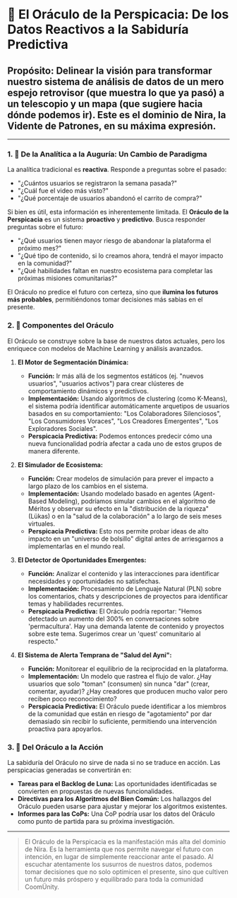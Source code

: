# 🔮 El Oráculo de la Perspicacia: De los Datos Reactivos a la Sabiduría Predictiva

## **Propósito:** Delinear la visión para transformar nuestro sistema de análisis de datos de un mero espejo retrovisor (que muestra lo que ya pasó) a un telescopio y un mapa (que sugiere hacia dónde podemos ir). Este es el dominio de Nira, la Vidente de Patrones, en su máxima expresión.

---

### **1. 📜 De la Analítica a la Auguría: Un Cambio de Paradigma**

La analítica tradicional es **reactiva**. Responde a preguntas sobre el pasado:
- "¿Cuántos usuarios se registraron la semana pasada?"
- "¿Cuál fue el video más visto?"
- "¿Qué porcentaje de usuarios abandonó el carrito de compra?"

Si bien es útil, esta información es inherentemente limitada. El **Oráculo de la Perspicacia** es un sistema **proactivo** y **predictivo**. Busca responder preguntas sobre el futuro:
- "¿Qué usuarios tienen mayor riesgo de abandonar la plataforma el próximo mes?"
- "¿Qué tipo de contenido, si lo creamos ahora, tendrá el mayor impacto en la comunidad?"
- "¿Qué habilidades faltan en nuestro ecosistema para completar las próximas misiones comunitarias?"

El Oráculo no predice el futuro con certeza, sino que **ilumina los futuros más probables**, permitiéndonos tomar decisiones más sabias en el presente.

### **2. 🤖 Componentes del Oráculo**

El Oráculo se construye sobre la base de nuestros datos actuales, pero los enriquece con modelos de Machine Learning y análisis avanzados.

1.  **El Motor de Segmentación Dinámica:**
    -   **Función:** Ir más allá de los segmentos estáticos (ej. "nuevos usuarios", "usuarios activos") para crear clústeres de comportamiento dinámicos y predictivos.
    -   **Implementación:** Usando algoritmos de clustering (como K-Means), el sistema podría identificar automáticamente arquetipos de usuarios basados en su comportamiento: "Los Colaboradores Silenciosos", "Los Consumidores Voraces", "Los Creadores Emergentes", "Los Exploradores Sociales".
    -   **Perspicacia Predictiva:** Podemos entonces predecir cómo una nueva funcionalidad podría afectar a cada uno de estos grupos de manera diferente.

2.  **El Simulador de Ecosistema:**
    -   **Función:** Crear modelos de simulación para prever el impacto a largo plazo de los cambios en el sistema.
    -   **Implementación:** Usando modelado basado en agentes (Agent-Based Modeling), podríamos simular cambios en el algoritmo de Méritos y observar su efecto en la "distribución de la riqueza" (Lükas) o en la "salud de la colaboración" a lo largo de seis meses virtuales.
    -   **Perspicacia Predictiva:** Esto nos permite probar ideas de alto impacto en un "universo de bolsillo" digital antes de arriesgarnos a implementarlas en el mundo real.

3.  **El Detector de Oportunidades Emergentes:**
    -   **Función:** Analizar el contenido y las interacciones para identificar necesidades y oportunidades no satisfechas.
    -   **Implementación:** Procesamiento de Lenguaje Natural (PLN) sobre los comentarios, chats y descripciones de proyectos para identificar temas y habilidades recurrentes.
    -   **Perspicacia Predictiva:** El Oráculo podría reportar: "Hemos detectado un aumento del 300% en conversaciones sobre 'permacultura'. Hay una demanda latente de contenido y proyectos sobre este tema. Sugerimos crear un 'quest' comunitario al respecto."

4.  **El Sistema de Alerta Temprana de "Salud del Ayni":**
    -   **Función:** Monitorear el equilibrio de la reciprocidad en la plataforma.
    -   **Implementación:** Un modelo que rastrea el flujo de valor. ¿Hay usuarios que solo "toman" (consumen) sin nunca "dar" (crear, comentar, ayudar)? ¿Hay creadores que producen mucho valor pero reciben poco reconocimiento?
    -   **Perspicacia Predictiva:** El Oráculo puede identificar a los miembros de la comunidad que están en riesgo de "agotamiento" por dar demasiado sin recibir lo suficiente, permitiendo una intervención proactiva para apoyarlos.

### **3. 🤝 Del Oráculo a la Acción**

La sabiduría del Oráculo no sirve de nada si no se traduce en acción. Las perspicacias generadas se convertirán en:

-   **Tareas para el Backlog de Luna:** Las oportunidades identificadas se convierten en propuestas de nuevas funcionalidades.
-   **Directivas para los Algoritmos del Bien Común:** Los hallazgos del Oráculo pueden usarse para ajustar y mejorar los algoritmos existentes.
-   **Informes para las CoPs:** Una CoP podría usar los datos del Oráculo como punto de partida para su próxima investigación.

---

> El Oráculo de la Perspicacia es la manifestación más alta del dominio de Nira. Es la herramienta que nos permite navegar el futuro con intención, en lugar de simplemente reaccionar ante el pasado. Al escuchar atentamente los susurros de nuestros datos, podemos tomar decisiones que no solo optimicen el presente, sino que cultiven un futuro más próspero y equilibrado para toda la comunidad CoomÜnity. 
